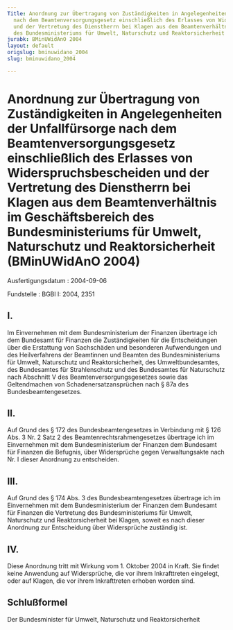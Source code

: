 ```yaml
---
Title: Anordnung zur Übertragung von Zuständigkeiten in Angelegenheiten der Unfallfürsorge
  nach dem Beamtenversorgungsgesetz einschließlich des Erlasses von Widerspruchsbescheiden
  und der Vertretung des Dienstherrn bei Klagen aus dem Beamtenverhältnis im Geschäftsbereich
  des Bundesministeriums für Umwelt, Naturschutz und Reaktorsicherheit
jurabk: BMinUWidAnO 2004
layout: default
origslug: bminuwidano_2004
slug: bminuwidano_2004

---
```


# Anordnung zur Übertragung von Zuständigkeiten in Angelegenheiten der Unfallfürsorge nach dem Beamtenversorgungsgesetz einschließlich des Erlasses von Widerspruchsbescheiden und der Vertretung des Dienstherrn bei Klagen aus dem Beamtenverhältnis im Geschäftsbereich des Bundesministeriums für Umwelt, Naturschutz und Reaktorsicherheit (BMinUWidAnO 2004)

Ausfertigungsdatum
:   2004-09-06

Fundstelle
:   BGBl I: 2004, 2351

## I.

Im Einvernehmen mit dem Bundesministerium der Finanzen übertrage ich
dem Bundesamt für Finanzen die Zuständigkeiten für die Entscheidungen
über die Erstattung von Sachschäden und besonderen Aufwendungen und
des Heilverfahrens der Beamtinnen und Beamten des Bundesministeriums
für Umwelt, Naturschutz und Reaktorsicherheit, des Umweltbundesamtes,
des Bundesamtes für Strahlenschutz und des Bundesamtes für Naturschutz
nach Abschnitt V des Beamtenversorgungsgesetzes sowie das
Geltendmachen von Schadenersatzansprüchen nach § 87a des
Bundesbeamtengesetzes.

## II.

Auf Grund des § 172 des Bundesbeamtengesetzes in Verbindung mit § 126
Abs. 3 Nr. 2 Satz 2 des Beamtenrechtsrahmengesetzes übertrage ich im
Einvernehmen mit dem Bundesministerium der Finanzen dem Bundesamt für
Finanzen die Befugnis, über Widersprüche gegen Verwaltungsakte nach
Nr. I dieser Anordnung zu entscheiden.

## III.

Auf Grund des § 174 Abs. 3 des Bundesbeamtengesetzes übertrage ich im
Einvernehmen mit dem Bundesministerium der Finanzen dem Bundesamt für
Finanzen die Vertretung des Bundesministeriums für Umwelt, Naturschutz
und Reaktorsicherheit bei Klagen, soweit es nach dieser Anordnung zur
Entscheidung über Widersprüche zuständig ist.

## IV.

Diese Anordnung tritt mit Wirkung vom 1. Oktober 2004 in Kraft. Sie
findet keine Anwendung auf Widersprüche, die vor ihrem Inkrafttreten
eingelegt, oder auf Klagen, die vor ihrem Inkrafttreten erhoben worden
sind.

## Schlußformel

Der Bundesminister für Umwelt, Naturschutz und Reaktorsicherheit

